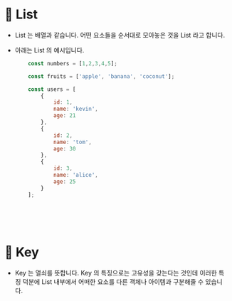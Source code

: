# 🔔 List

- List 는 배열과 같습니다. 어떤 요소들을 순서대로 모아놓은 것을 List 라고 합니다.

- 아래는 List 의 예시입니다.
    ```js
        const numbers = [1,2,3,4,5];

        const fruits = ['apple', 'banana', 'coconut'];

        const users = [
            {
                id: 1,
                name: 'kevin',
                age: 21
            },
            {
                id: 2,
                name: 'tom',
                age: 30
            },
            {
                id: 3,
                name: 'alice',
                age: 25
            }
        ];
    ```
    <br/><br/><br/>

# 🔔 Key

- Key 는 열쇠를 뜻합니다. Key 의 특징으로는 고유성을 갖는다는 것인데 이러한 특징 덕분에 List 내부에서 어떠한 요소를 다른 객체나 아이템과 구분해줄 수 있습니다.